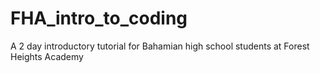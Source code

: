 # FHA_intro_to_coding
A 2 day introductory tutorial for Bahamian high school students at Forest Heights Academy
